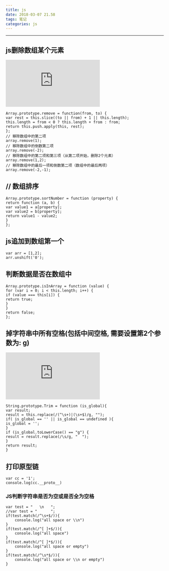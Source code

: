 ```yaml
---
title: js
date: 2018-03-07 21.58
tags: 笔记
categories: js
---
```


--------------------------------------------------------------------------------

<!-- more -->

## js删除数组某个元素

![转载](http://caibaojian.com/js-splice-element.html)
```
Array.prototype.remove = function(from, to) {
var rest = this.slice((to || from) + 1 || this.length);
this.length = from < 0 ? this.length + from : from;
return this.push.apply(this, rest);
};
// 移除数组中的第二项
array.remove(1);
// 移除数组中的倒数第二项
array.remove(-2);
// 移除数组中的第二项和第三项（从第二项开始，删除2个元素）
array.remove(1,2);
// 移除数组中的最后一项和倒数第二项（数组中的最后两项）
array.remove(-2,-1);
```
##  // 数组排序
```
Array.prototype.sortNumber = function (property) {
return function (a, b) {
var value1 = a[property];
var value2 = b[property];
return value1 - value2;
}
};
```
## js追加到数组第一个
```
var arr = [1,2];
arr.unshift('0');
```
## 判断数据是否在数组中
```
Array.prototype.isInArray = function (value) {
for (var i = 0; i < this.length; i++) {
if (value === this[i]) {
return true;
}
}
return false;
};
```

## 掉字符串中所有空格(包括中间空格, 需要设置第2个参数为: g)
![转载](http://www.jb51.net/article/109522.html)
```
String.prototype.Trim = function (is_global){
var result;
result = this.replace(/(^\s+)|(\s+$)/g, "");
if( is_global == '' || is_global == undefined ){
is_global = '';
}
if (is_global.toLowerCase() == "g") {
result = result.replace(/\s/g, "  ");
}
return result;
}
```

## 打印原型链
```
var cc = '1';
console.log(cc.__proto__)
```

### JS判断字符串是否为空或是否全为空格
```
var test = "   \n   ";
//var test = "      ";
if(test.match(/^\s+$/)){
    console.log("all space or \\n")
}
if(test.match(/^[ ]+$/)){
    console.log("all space")
}
if(test.match(/^[ ]*$/)){
    console.log("all space or empty")
}
if(test.match(/^\s*$/)){
    console.log("all space or \\n or empty")
}
```